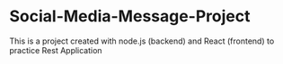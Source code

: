 # Social-Media-Message-Project
This is a project created with node.js (backend) and React (frontend) to practice Rest Application
